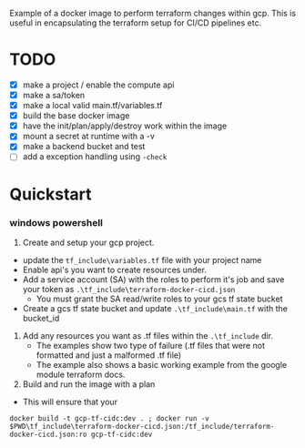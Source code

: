Example of a docker image to perform terraform changes within gcp. This is useful in encapsulating the terraform setup for CI/CD pipelines etc.

# TODO 
- [X] make a project / enable the compute api
- [X] make a sa/token
- [X] make a local valid main.tf/variables.tf
- [X] build the base docker image
- [X] have the init/plan/apply/destroy work within the image
- [X] mount a secret at runtime with a -v
- [X] make a backend bucket and test
- [ ] add a exception handling using `-check `

# Quickstart
### windows powershell

1. Create and setup your gcp project.
  - update the `tf_include\variables.tf` file with your project name
  - Enable api's you want to create resources under.
  - Add a service account (SA) with the roles to perform it's job and save your token as `.\tf_include\terraform-docker-cicd.json`
    - You must grant the SA read/write roles to your gcs tf state bucket
  - Create a gcs tf state bucket and update `.\tf_include\main.tf` with the bucket_id
1. Add any resources you want as .tf files within the `.\tf_include` dir.
    - The examples show two type of failure (.tf files that were not formatted and just a malformed .tf file)
    - The example also shows a basic working example from the google module terraform docs.
1. Build and run the image with a plan
  - This will ensure that your
  ```
  docker build -t gcp-tf-cidc:dev . ; docker run -v $PWD\tf_include\terraform-docker-cicd.json:/tf_include/terraform-docker-cicd.json:ro gcp-tf-cidc:dev
```